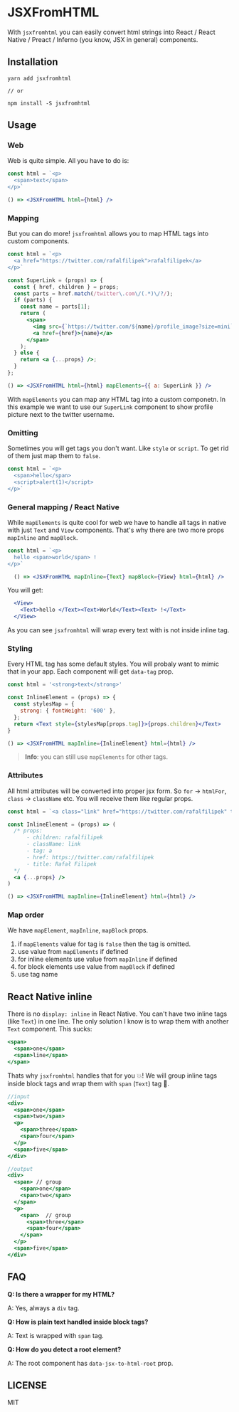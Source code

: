 # JSXFromHTML

With `jsxfromhtml` you can easily convert html strings into React / React Native / Preact / Inferno (you know, JSX in general) components.

## Installation

```
yarn add jsxfromhtml

// or

npm install -S jsxfromhtml
```

## Usage

### Web

Web is quite simple. All you have to do is:

```jsx
const html = `<p>
  <span>text</span>
</p>`

() => <JSXFromHTML html={html} />
```

### Mapping

But you can do more! `jsxfromhtml` allows you to map HTML tags into custom components.

```jsx
const html = `<p>
  <a href="https://twitter.com/rafalfilipek">rafalfilipek</a>
</p>`

const SuperLink = (props) => {
  const { href, children } = props;
  const parts = href.match(/twitter\.com\/(.*)\/?/);
  if (parts) {
    const name = parts[1];
    return (
      <span>
        <img src={`https://twitter.com/${name}/profile_image?size=mini`} />
        <a href={href}>{name}</a>
      </span>
    );
  } else {
    return <a {...props} />;
  }
};

() => <JSXFromHTML html={html} mapElements={{ a: SuperLink }} />
```

With `mapElements` you can map any HTML tag into a custom componetn. In this example we want to use our `SuperLink` component to show profile picture next to the twitter username.

### Omitting

Sometimes you will get tags you don't want. Like `style` or `script`. To get rid of them just map them to `false`.

```jsx
const html = `<p>
  <span>hello</span>
  <script>alert(1)</script>
</p>`
```

### General mapping / React Native

While `mapElements` is quite cool for web we have to handle all tags in native with just `Text` and `View` components. That's why there are two more props `mapInline` and `mapBlock`.

```jsx
const html = `<p>
  hello <span>world</span> !
</p>`

  () => <JSXFromHTML mapInline={Text} mapBlock={View} html={html} />
```

You will get:

```jsx
  <View>
    <Text>hello </Text><Text>World</Text><Text> !</Text>
  </View>
```

As you can see `jsxfromhtml` will wrap every text with is not inside inline tag.

### Styling

Every HTML tag has some default styles. You will probaly want to mimic that in your app. Each component will get `data-tag` prop.

```jsx
const html = '<strong>text</strong>'

const InlineElement = (props) => {
  const stylesMap = {
    strong: { fontWeight: '600' },
  };
  return <Text style={stylesMap[props.tag]}>{props.children}</Text>
}

() => <JSXFromHTML mapInline={InlineElement} html={html} />
```

> **Info**: you can still use `mapElements` for other tags.

### Attributes

All html attributes will be converted into proper jsx form. So `for` -> `htmlFor`, `class` -> `className` etc. You will receive them like regular props.

```jsx
const html = `<a class="link" href="https://twitter.com/rafalfilipek" title="Rafał Filipek">rafalfilipek</a>`

const InlineElement = (props) => (
  /* props:
      - children: rafalfilipek
      - className: link
      - tag: a
      - href: https://twitter.com/rafalfilipek
      - title: Rafał Filipek
  */
  <a {...props} />
)

() => <JSXFromHTML mapInline={InlineElement} html={html} />
```

### Map order

We have `mapElement`, `mapInline`, `mapBlock` props.

1. if `mapElements` value for tag is `false` then the tag is omitted.
2. use value from `mapElements` if defined
3. for inline elements use value from `mapInline` if defined
4. for block elements use value from `mapBlock` if defined
5. use tag name

## React Native inline

There is no `display: inline` in React Native. You can't have two inline tags (like `Text`) in one line. The only solution I know is to wrap them with another `Text` component. This sucks:

```jsx
<span>
  <span>one</span>
  <span>line</span>
</span>
```
Thats why `jsxfromhtml` handles that for you 💥! We will group inline tags inside block tags and wrap them with `span` (`Text`) tag 🤙.

```jsx
//input
<div>
  <span>one</span>
  <span>two</span>
  <p>
    <span>three</span>
    <span>four</span>
  </p>
  <span>five</span>
</div>

//output
<div>
  <span> // group
    <span>one</span>
    <span>two</span>
  </span>
  <p>
    <span>  // group
      <span>three</span>
      <span>four</span>
    </span>
  </p>
  <span>five</span>
</div>
```

## FAQ

**Q: Is there a wrapper for my HTML?**

A: Yes, always a `div` tag.

**Q: How is plain text handled inside block tags?**

A: Text is wrapped with `span` tag.

**Q: How do you detect a root element?**

A: The root component has `data-jsx-to-html-root` prop.

## LICENSE

MIT
